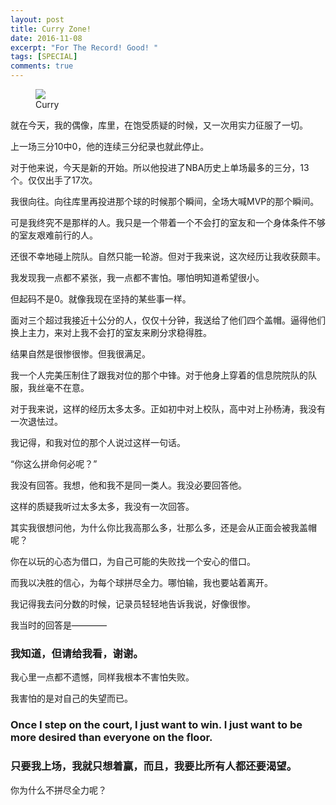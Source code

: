 ```yaml
---
layout: post
title: Curry Zone!
date: 2016-11-08
excerpt: "For The Record! Good! "
tags: [SPECIAL]
comments: true
---
```


<figure>
	<img src="http://i1.hoopchina.com.cn/blogfile/201611/08/BbsImg147858878484864_773x773.jpg@60Q">
	<figcaption>Curry</figcaption>
</figure>

就在今天，我的偶像，库里，在饱受质疑的时候，又一次用实力征服了一切。

上一场三分10中0，他的连续三分纪录也就此停止。

对于他来说，今天是新的开始。所以他投进了NBA历史上单场最多的三分，13个。仅仅出手了17次。

我很向往。向往库里再投进那个球的时候那个瞬间，全场大喊MVP的那个瞬间。

可是我终究不是那样的人。我只是一个带着一个不会打的室友和一个身体条件不够的室友艰难前行的人。

还很不幸地碰上院队。自然只能一轮游。但对于我来说，这次经历让我收获颇丰。

我发现我一点都不紧张，我一点都不害怕。哪怕明知道希望很小。

但起码不是0。就像我现在坚持的某些事一样。

面对三个超过我接近十公分的人，仅仅十分钟，我送给了他们四个盖帽。逼得他们换上主力，来对上我不会打的室友来刷分求稳得胜。

结果自然是很惨很惨。但我很满足。

我一个人完美压制住了跟我对位的那个中锋。对于他身上穿着的信息院院队的队服，我丝毫不在意。

对于我来说，这样的经历太多太多。正如初中对上校队，高中对上孙杨涛，我没有一次退怯过。

我记得，和我对位的那个人说过这样一句话。

“你这么拼命何必呢？”

我没有回答。我想，他和我不是同一类人。我没必要回答他。

这样的质疑我听过太多太多，我没有一次回答。

其实我很想问他，为什么你比我高那么多，壮那么多，还是会从正面会被我盖帽呢？

你在以玩的心态为借口，为自己可能的失败找一个安心的借口。

而我以决胜的信心，为每个球拼尽全力。哪怕输，我也要站着离开。

我记得我去问分数的时候，记录员轻轻地告诉我说，好像很惨。

我当时的回答是————

### 我知道，但请给我看，谢谢。

我心里一点都不遗憾，同样我根本不害怕失败。

我害怕的是对自己的失望而已。

### Once I step on the court, I just want to win. I just want to be more desired than everyone on the floor.

### 只要我上场，我就只想着赢，而且，我要比所有人都还要渴望。

你为什么不拼尽全力呢？

